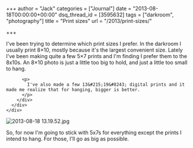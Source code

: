 +++
author = "Jack"
categories = ["Journal"]
date = "2013-08-18T00:00:00+00:00"
dsq_thread_id = [3595632]
tags = ["darkroom", "photography"]
title = "Print sizes"
url = "/2013/print-sizes/"

+++

<div>
  <div>
    <div>
      <div>
        <div>
          <p>
            I've been trying to determine which print sizes I prefer. In the darkroom I usually print 8&#215;10, mostly because it's the largest convenient size. Lately I've been making quite a few 5&#215;7 prints and I'm finding I prefer them to the 8x10s. An 8&#215;10 photo is just a little too big to hold, and just a little too small to hang.
          </p>
          
          <p>
            I've also made a few 13&#215;19&#8243; digital prints and it made me realize that for hanging, bigger is better.
          </p>
        </div>
      </div>
    </div>
  </div>
  
  <div>
    <div>
      <div>
        <div>
          <div>
            <div>
              <div>
                <img src="/img/imported/2013-08-18%2013.19.52.jpg" alt="2013-08-18 13.19.52.jpg" />
              </div>
            </div>
          </div>
        </div>
      </div>
    </div>
  </div>
  
  <div>
    <div>
      <div>
        <div>
          <p>
            So, for now I'm going to stick with 5x7s for everything except the prints I intend to hang. For those, I'll go as big as possible.
          </p>
        </div>
      </div>
    </div>
  </div>
</div>